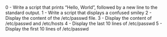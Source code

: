 0 - Write a script that prints “Hello, World”, followed by a new line to the standard output.
1 - Write a script that displays a confused smiley
2 - Display the content of the /etc/passwd file.
3 - Display the content of /etc/passwd and /etc/hosts
4 - Display the last 10 lines of /etc/passwd
5 - Display the first 10 lines of /etc/passwd
